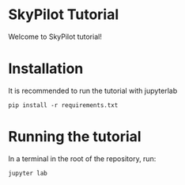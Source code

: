 # SkyPilot Tutorial

Welcome to SkyPilot tutorial! 

# Installation

It is recommended to run the tutorial with jupyterlab
```console
pip install -r requirements.txt
```

# Running the tutorial
In a terminal in the root of the repository, run:
```console
jupyter lab
```
